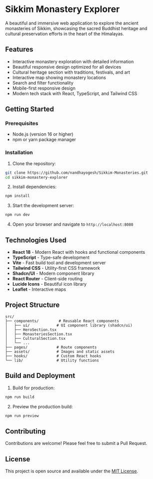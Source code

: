 # Sikkim Monastery Explorer

A beautiful and immersive web application to explore the ancient monasteries of Sikkim, showcasing the sacred Buddhist heritage and cultural preservation efforts in the heart of the Himalayas.

## Features

- Interactive monastery exploration with detailed information
- Beautiful responsive design optimized for all devices
- Cultural heritage section with traditions, festivals, and art
- Interactive map showing monastery locations
- Search and filter functionality
- Mobile-first responsive design
- Modern tech stack with React, TypeScript, and Tailwind CSS

## Getting Started

### Prerequisites

- Node.js (version 16 or higher)
- npm or yarn package manager

### Installation

1. Clone the repository:
```bash
git clone https://github.com/nandhayogesh/Sikkim-Monasteries.git
cd sikkim-monastery-explorer
```

2. Install dependencies:
```bash
npm install
```

3. Start the development server:
```bash
npm run dev
```

4. Open your browser and navigate to `http://localhost:8080`

## Technologies Used

- **React 18** - Modern React with hooks and functional components
- **TypeScript** - Type-safe development
- **Vite** - Fast build tool and development server
- **Tailwind CSS** - Utility-first CSS framework
- **Shadcn/UI** - Modern component library
- **React Router** - Client-side routing
- **Lucide Icons** - Beautiful icon library
- **Leaflet** - Interactive maps

## Project Structure

```
src/
├── components/         # Reusable React components
│   ├── ui/            # UI component library (shadcn/ui)
│   ├── HeroSection.tsx
│   ├── MonasteriesSection.tsx
│   ├── CulturalSection.tsx
│   └── ...
├── pages/             # Route components
├── assets/            # Images and static assets
├── hooks/             # Custom React hooks
└── lib/               # Utility functions
```

## Build and Deployment

1. Build for production:
```bash
npm run build
```

2. Preview the production build:
```bash
npm run preview
```

## Contributing

Contributions are welcome! Please feel free to submit a Pull Request.

## License

This project is open source and available under the [MIT License](LICENSE).
